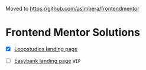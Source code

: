 Moved to <https://github.com/asimbera/frontendmentor>

# Frontend Mentor Solutions

- [x] [Loopstudios landing page](loopstudios-landing-page-main)
- [ ] [Easybank landing page](easybank-landing-page-master) `WIP`

